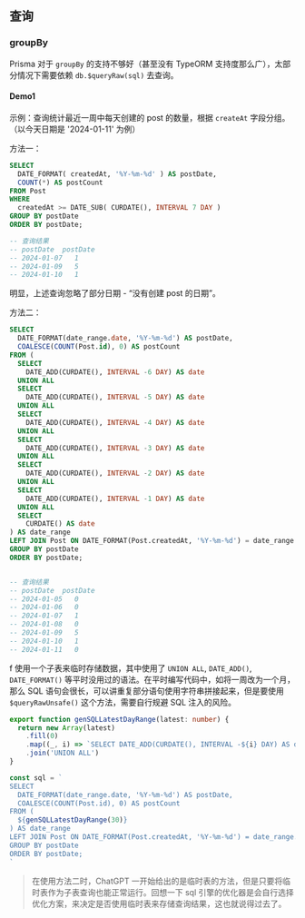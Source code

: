## 查询

### groupBy

Prisma 对于 `groupBy` 的支持不够好（甚至没有 TypeORM 支持度那么广），太部分情况下需要依赖 `db.$queryRaw(sql)` 去查询。


#### Demo1

示例：查询统计最近一周中每天创建的 post 的数量，根据 `createAt` 字段分组。（以今天日期是 '2024-01-11' 为例）

方法一：
```sql
SELECT
  DATE_FORMAT( createdAt, '%Y-%m-%d' ) AS postDate,
  COUNT(*) AS postCount
FROM Post
WHERE
  createdAt >= DATE_SUB( CURDATE(), INTERVAL 7 DAY )
GROUP BY postDate
ORDER BY postDate;

-- 查询结果
-- postDate  postDate
-- 2024-01-07	1
-- 2024-01-09	5
-- 2024-01-10	1
```

明显，上述查询忽略了部分日期 - “没有创建 post 的日期”。


方法二：
```sql
SELECT
  DATE_FORMAT(date_range.date, '%Y-%m-%d') AS postDate,
  COALESCE(COUNT(Post.id), 0) AS postCount
FROM (
  SELECT
    DATE_ADD(CURDATE(), INTERVAL -6 DAY) AS date
  UNION ALL
  SELECT
    DATE_ADD(CURDATE(), INTERVAL -5 DAY) AS date
  UNION ALL
  SELECT
    DATE_ADD(CURDATE(), INTERVAL -4 DAY) AS date
  UNION ALL
  SELECT
    DATE_ADD(CURDATE(), INTERVAL -3 DAY) AS date
  UNION ALL
  SELECT
    DATE_ADD(CURDATE(), INTERVAL -2 DAY) AS date
  UNION ALL
  SELECT
    DATE_ADD(CURDATE(), INTERVAL -1 DAY) AS date
  UNION ALL
  SELECT
    CURDATE() AS date
) AS date_range
LEFT JOIN Post ON DATE_FORMAT(Post.createdAt, '%Y-%m-%d') = date_range.date
GROUP BY postDate
ORDER BY postDate;


-- 查询结果
-- postDate  postDate
-- 2024-01-05	0
-- 2024-01-06	0
-- 2024-01-07	1
-- 2024-01-08	0
-- 2024-01-09	5
-- 2024-01-10	1
-- 2024-01-11	0
```
f
使用一个子表来临时存储数据，其中使用了 `UNION ALL`, `DATE_ADD()`, `DATE_FORMAT()` 等平时没用过的语法。在平时编写代码中，如将一周改为一个月，那么 SQL 语句会很长，可以讲重复部分语句使用字符串拼接起来，但是要使用 `$queryRawUnsafe()` 这个方法，需要自行规避 SQL 注入的风险。
```ts
export function genSQLLatestDayRange(latest: number) {
  return new Array(latest)
    .fill(0)
    .map((_, i) => `SELECT DATE_ADD(CURDATE(), INTERVAL -${i} DAY) AS date`)
    .join('UNION ALL')
}

const sql = `
SELECT
  DATE_FORMAT(date_range.date, '%Y-%m-%d') AS postDate,
  COALESCE(COUNT(Post.id), 0) AS postCount
FROM (
  ${genSQLLatestDayRange(30)}
) AS date_range
LEFT JOIN Post ON DATE_FORMAT(Post.createdAt, '%Y-%m-%d') = date_range.date
GROUP BY postDate
ORDER BY postDate;
`
```

> 在使用方法二时，ChatGPT 一开始给出的是临时表的方法，但是只要将临时表作为子表查询也能正常运行。回想一下 sql 引擎的优化器是会自行选择优化方案，来决定是否使用临时表来存储查询结果，这也就说得过去了。
